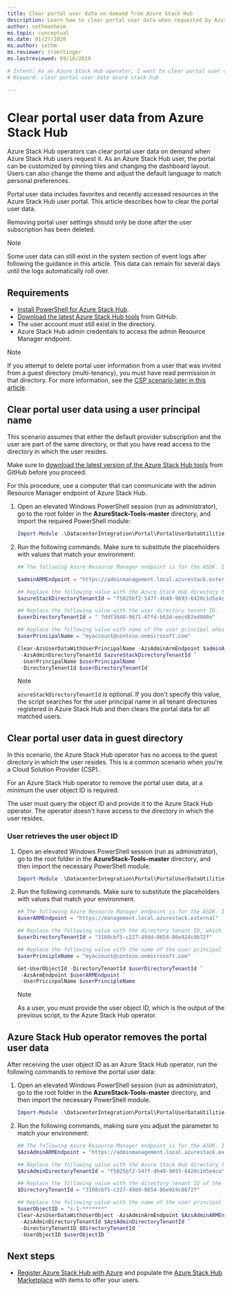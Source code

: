 ```yaml
---
title: Clear portal user data on demand from Azure Stack Hub
description: Learn how to clear portal user data when requested by Azure Stack Hub users.
author: sethmanheim
ms.topic: conceptual
ms.date: 01/27/2020
ms.author: sethm
ms.reviewer: troettinger
ms.lastreviewed: 09/10/2019

# Intent: As an Azure Stack Hub operator, I want to clear portal user data on demand from Azure Stack Hub when users request it
# Keyword: clear portal user data azure stack hub

---
```


# Clear portal user data from Azure Stack Hub

Azure Stack Hub operators can clear portal user data on demand when Azure Stack Hub users request it. As an Azure Stack Hub user, the portal can be customized by pinning tiles and changing the dashboard layout. Users can also change the theme and adjust the default language to match personal preferences.

Portal user data includes favorites and recently accessed resources in the Azure Stack Hub user portal. This article describes how to clear the portal user data.

Removing portal user settings should only be done after the user subscription has been deleted.

> [!NOTE]
> Some user data can still exist in the system section of event logs after following the guidance in this article. This data can remain for several days until the logs automatically roll over.

## Requirements

- [Install PowerShell for Azure Stack Hub](azure-stack-powershell-install.md).
- [Download the latest Azure Stack Hub tools](azure-stack-powershell-download.md) from GitHub.
- The user account must still exist in the directory.
- Azure Stack Hub admin credentials to access the admin Resource Manager endpoint.

> [!NOTE]
> If you attempt to delete portal user information from a user that was invited from a guest directory (multi-tenancy), you must have read permission in that directory. For more information, see the [CSP scenario later in this article](#clear-portal-user-data-in-guest-directory).

## Clear portal user data using a user principal name

This scenario assumes that either the default provider subscription and the user are part of the same directory, or that you have read access to the directory in which the user resides.

Make sure to [download the latest version of the Azure Stack Hub tools](azure-stack-powershell-download.md) from GitHub before you proceed.

For this procedure, use a computer that can communicate with the admin Resource Manager endpoint of Azure Stack Hub.

1. Open an elevated Windows PowerShell session (run as administrator), go to the root folder in the **AzureStack-Tools-master** directory, and import the required PowerShell module:

   ```powershell
   Import-Module .\DatacenterIntegration\Portal\PortalUserDataUtilities.psm1
   ```

2. Run the following commands. Make sure to substitute the placeholders with values that match your environment:

   ```powershell
   ## The following Azure Resource Manager endpoint is for the ASDK. If you are in a multinode environment, contact your operator or service provider to get the endpoint.

   $adminARMEndpoint = "https://adminmanagement.local.azurestack.external"

   ## Replace the following value with the Azure Stack Hub directory tenant ID.
   $azureStackDirectoryTenantId = "f5025bf2-547f-4b49-9693-6420c1d5e4ca"

   ## Replace the following value with the user directory tenant ID.
   $userDirectoryTenantId = " 7ddf3648-9671-47fd-b63d-eecd82ed040e"

   ## Replace the following value with name of the user principal whose portal user data is to be cleared.
   $userPrincipalName = "myaccount@contoso.onmicrosoft.com"

   Clear-AzsUserDataWithUserPrincipalName -AzsAdminArmEndpoint $adminARMEndpoint `
    -AzsAdminDirectoryTenantId $azureStackDirectoryTenantId `
    -UserPrincipalName $userPrincipalName `
    -DirectoryTenantId $userDirectoryTenantId
   ```

   > [!NOTE]
   > `azureStackDirectoryTenantId` is optional. If you don't specify this value, the script searches for the user principal name in all tenant directories registered in Azure Stack Hub and then clears the portal data for all matched users.

## Clear portal user data in guest directory

In this scenario, the Azure Stack Hub operator has no access to the guest directory in which the user resides. This is a common scenario when you're a Cloud Solution Provider (CSP).

For an Azure Stack Hub operator to remove the portal user data, at a minimum the user object ID is required.

The user must query the object ID and provide it to the Azure Stack Hub operator. The operator doesn't have access to the directory in which the user resides.

### User retrieves the user object ID

1. Open an elevated Windows PowerShell session (run as administrator), go to the root folder in the **AzureStack-Tools-master** directory, and then import the necessary PowerShell module.

   ```powershell
   Import-Module .\DatacenterIntegration\Portal\PortalUserDataUtilities.psm1
   ```

2. Run the following commands. Make sure to substitute the placeholders with values that match your environment.

   ```powershell
   ## The following Azure Resource Manager endpoint is for the ASDK. If you are in a multinode environment, contact your operator or service provider to get the endpoint.
   $userARMEndpoint = "https://management.local.azurestack.external"

   ## Replace the following value with the directory tenant ID, which contains the user account.
   $userDirectoryTenantId = "3160cbf5-c227-49dd-8654-86e924c0b72f"

   ## Replace the following value with the name of the user principal whose portal user data is to be cleared.
   $userPrincipleName = "myaccount@contoso.onmicrosoft.com"

   Get-UserObjectId -DirectoryTenantId $userDirectoryTenantId `
    -AzsArmEndpoint $userARMEndpoint `
    -UserPricinpalName $userPrincipleName
   ```

   > [!NOTE]
   > As a user, you must provide the user object ID, which is the output of the previous script, to the Azure Stack Hub operator.

## Azure Stack Hub operator removes the portal user data

After receiving the user object ID as an Azure Stack Hub operator, run the following commands to remove the portal user data:

1. Open an elevated Windows PowerShell session (run as administrator), go to the root folder in the **AzureStack-Tools-master** directory, and then import the necessary PowerShell module.

   ```powershell
   Import-Module .\DatacenterIntegration\Portal\PortalUserDataUtilities.psm1
   ```

2. Run the following commands, making sure you adjust the parameter to match your environment:

   ```powershell
   ## The following Azure Resource Manager endpoint is for the ASDK. If you are in a multinode environment, contact your operator or service provider to get the endpoint.
   $AzsAdminARMEndpoint = "https://adminmanagement.local.azurestack.external"

   ## Replace the following value with the Azure Stack Hub directory tenant ID.
   $AzsAdminDirectoryTenantId = "f5025bf2-547f-4b49-9693-6420c1d5e4ca"

   ## Replace the following value with the directory tenant ID of the user to clear.
   $DirectoryTenantId = "3160cbf5-c227-49dd-8654-86e924c0b72f"

   ## Replace the following value with the name of the user principal whose portal user data is to be cleared.
   $userObjectID = "s-1-*******"
   Clear-AzsUserDataWithUserObject -AzsAdminArmEndpoint $AzsAdminARMEndpoint `
    -AzsAdminDirectoryTenantId $AzsAdminDirectoryTenantId `
    -DirectoryTenantID $DirectoryTenantId `
    -UserObjectID $userObjectID `
   ```

## Next steps

- [Register Azure Stack Hub with Azure](azure-stack-registration.md) and populate the [Azure Stack Hub Marketplace](azure-stack-marketplace.md) with items to offer your users.
